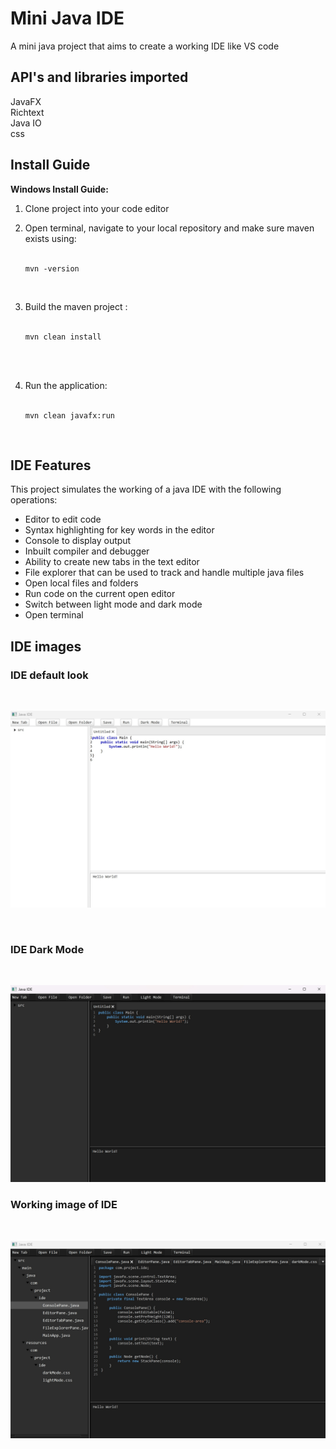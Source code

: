 # Mini Java IDE
A mini java project that aims to create a working IDE like VS code

## API's and libraries imported
  JavaFX <br>
  Richtext <br>
  Java IO <br>
  css <br>  

  
## Install Guide

**Windows Install Guide:**
1) Clone project into your code editor
2) Open terminal, navigate to your local repository and make sure maven exists using: <br> <br>
  
   ```
   mvn -version
   ```
   
   <br>
   
3) Build the maven project :<br><br>
    
    ```
    mvn clean install
    ```
    
    <br>

   
   <br>
   
4) Run the application: <br><br>
    
    ```
    mvn clean javafx:run
    ```

   <br>


## IDE Features 
This project simulates the working of a java IDE with the following operations:
  - Editor to edit code <br>
  - Syntax highlighting for key words in the editor <br>
  - Console to display output <br>
  - Inbuilt compiler and debugger  <br>
  - Ability to create new tabs in the text editor <br>
  - File explorer that can be used to track and handle multiple java files <br>
  - Open local files and folders <br>
  - Run code on the current open editor <br>
  - Switch between light mode and dark mode <br>
  - Open terminal <br>

## IDE images

### IDE default look <br>
<br>

![Diagram](images/BasicIDE.jpg)

<br>

### IDE Dark Mode <br>
<br>

![Diagram](images/DarkmodeIDE.jpg)
<br>

### Working image of IDE <br>
<br>

![Diagram](images/WorkingIDE.jpg)
